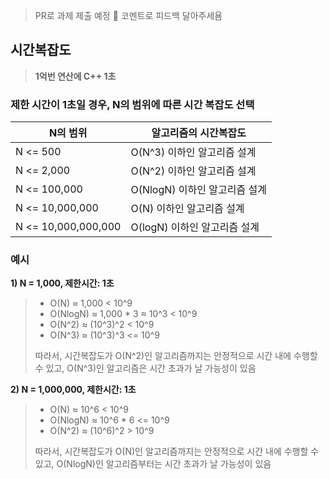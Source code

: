 > PR로 과제 제출 예정 💌 코멘트로 피드백 달아주세욤 

## 시간복잡도
> **1억번 연산에 C++ 1초**

### 제한 시간이 1초일 경우, N의 범위에 따른 시간 복잡도 선택
|N의 범위|알고리즘의 시간복잡도|
|--|--|
|N <= 500|O(N^3) 이하인 알고리즘 설계|
|N <= 2,000|O(N^2) 이하인 알고리즘 설계|
|N <= 100,000|O(NlogN) 이하인 알고리즘 설계|
|N <= 10,000,000|O(N) 이하인 알고리즘 설계|
|N <= 10,000,000,000|O(logN) 이하인 알고리즘 설계|

### 예시
**1) N = 1,000, 제한시간: 1초**
> - O(N) ≈ 1,000 < 10^9
> - O(NlogN) ≈ 1,000 * 3 ≈ 10^3 < 10^9
> - O(N^2) ≈ (10^3)^2 < 10^9
> - O(N^3) ≈ (10^3)^3 <= 10^9
> 
> 따라서, 시간복잡도가 O(N^2)인 알고리즘까지는 안정적으로 시간 내에 수행할 수 있고, O(N^3)인 알고리즘은 시간 초과가 날 가능성이 있음 

**2) N = 1,000,000, 제한시간: 1초**
> - O(N) ≈ 10^6 < 10^9
> - O(NlogN) ≈ 10^6 * 6 <= 10^9
> - O(N^2) ≈ (10^6)^2 > 10^9
> 
> 따라서, 시간복잡도가 O(N)인 알고리즘까지는 안정적으로 시간 내에 수행할 수 있고, O(NlogN)인 알고리즘부터는 시간 초과가 날 가능성이 있음 
